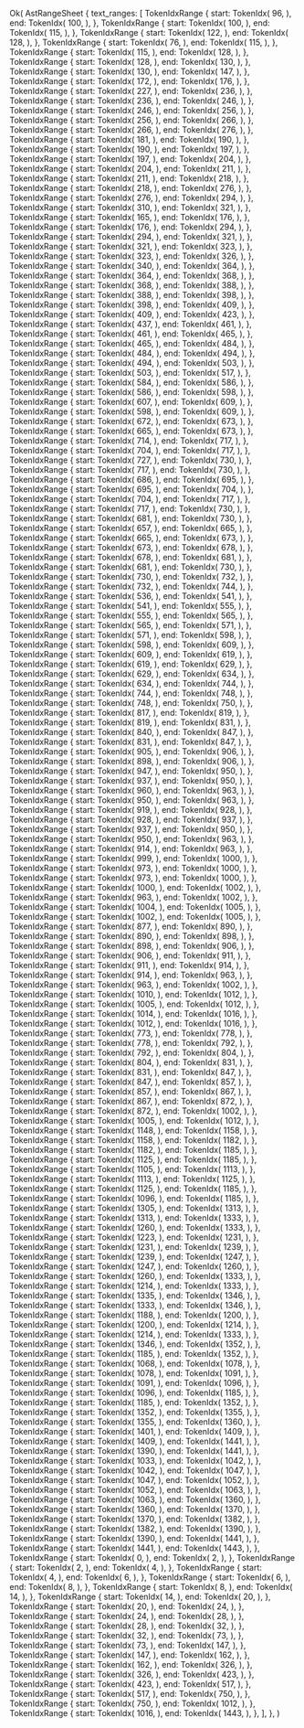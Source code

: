 Ok(
    AstRangeSheet {
        text_ranges: [
            TokenIdxRange {
                start: TokenIdx(
                    96,
                ),
                end: TokenIdx(
                    100,
                ),
            },
            TokenIdxRange {
                start: TokenIdx(
                    100,
                ),
                end: TokenIdx(
                    115,
                ),
            },
            TokenIdxRange {
                start: TokenIdx(
                    122,
                ),
                end: TokenIdx(
                    128,
                ),
            },
            TokenIdxRange {
                start: TokenIdx(
                    76,
                ),
                end: TokenIdx(
                    115,
                ),
            },
            TokenIdxRange {
                start: TokenIdx(
                    115,
                ),
                end: TokenIdx(
                    128,
                ),
            },
            TokenIdxRange {
                start: TokenIdx(
                    128,
                ),
                end: TokenIdx(
                    130,
                ),
            },
            TokenIdxRange {
                start: TokenIdx(
                    130,
                ),
                end: TokenIdx(
                    147,
                ),
            },
            TokenIdxRange {
                start: TokenIdx(
                    172,
                ),
                end: TokenIdx(
                    176,
                ),
            },
            TokenIdxRange {
                start: TokenIdx(
                    227,
                ),
                end: TokenIdx(
                    236,
                ),
            },
            TokenIdxRange {
                start: TokenIdx(
                    236,
                ),
                end: TokenIdx(
                    246,
                ),
            },
            TokenIdxRange {
                start: TokenIdx(
                    246,
                ),
                end: TokenIdx(
                    256,
                ),
            },
            TokenIdxRange {
                start: TokenIdx(
                    256,
                ),
                end: TokenIdx(
                    266,
                ),
            },
            TokenIdxRange {
                start: TokenIdx(
                    266,
                ),
                end: TokenIdx(
                    276,
                ),
            },
            TokenIdxRange {
                start: TokenIdx(
                    181,
                ),
                end: TokenIdx(
                    190,
                ),
            },
            TokenIdxRange {
                start: TokenIdx(
                    190,
                ),
                end: TokenIdx(
                    197,
                ),
            },
            TokenIdxRange {
                start: TokenIdx(
                    197,
                ),
                end: TokenIdx(
                    204,
                ),
            },
            TokenIdxRange {
                start: TokenIdx(
                    204,
                ),
                end: TokenIdx(
                    211,
                ),
            },
            TokenIdxRange {
                start: TokenIdx(
                    211,
                ),
                end: TokenIdx(
                    218,
                ),
            },
            TokenIdxRange {
                start: TokenIdx(
                    218,
                ),
                end: TokenIdx(
                    276,
                ),
            },
            TokenIdxRange {
                start: TokenIdx(
                    276,
                ),
                end: TokenIdx(
                    294,
                ),
            },
            TokenIdxRange {
                start: TokenIdx(
                    310,
                ),
                end: TokenIdx(
                    321,
                ),
            },
            TokenIdxRange {
                start: TokenIdx(
                    165,
                ),
                end: TokenIdx(
                    176,
                ),
            },
            TokenIdxRange {
                start: TokenIdx(
                    176,
                ),
                end: TokenIdx(
                    294,
                ),
            },
            TokenIdxRange {
                start: TokenIdx(
                    294,
                ),
                end: TokenIdx(
                    321,
                ),
            },
            TokenIdxRange {
                start: TokenIdx(
                    321,
                ),
                end: TokenIdx(
                    323,
                ),
            },
            TokenIdxRange {
                start: TokenIdx(
                    323,
                ),
                end: TokenIdx(
                    326,
                ),
            },
            TokenIdxRange {
                start: TokenIdx(
                    340,
                ),
                end: TokenIdx(
                    364,
                ),
            },
            TokenIdxRange {
                start: TokenIdx(
                    364,
                ),
                end: TokenIdx(
                    368,
                ),
            },
            TokenIdxRange {
                start: TokenIdx(
                    368,
                ),
                end: TokenIdx(
                    388,
                ),
            },
            TokenIdxRange {
                start: TokenIdx(
                    388,
                ),
                end: TokenIdx(
                    398,
                ),
            },
            TokenIdxRange {
                start: TokenIdx(
                    398,
                ),
                end: TokenIdx(
                    409,
                ),
            },
            TokenIdxRange {
                start: TokenIdx(
                    409,
                ),
                end: TokenIdx(
                    423,
                ),
            },
            TokenIdxRange {
                start: TokenIdx(
                    437,
                ),
                end: TokenIdx(
                    461,
                ),
            },
            TokenIdxRange {
                start: TokenIdx(
                    461,
                ),
                end: TokenIdx(
                    465,
                ),
            },
            TokenIdxRange {
                start: TokenIdx(
                    465,
                ),
                end: TokenIdx(
                    484,
                ),
            },
            TokenIdxRange {
                start: TokenIdx(
                    484,
                ),
                end: TokenIdx(
                    494,
                ),
            },
            TokenIdxRange {
                start: TokenIdx(
                    494,
                ),
                end: TokenIdx(
                    503,
                ),
            },
            TokenIdxRange {
                start: TokenIdx(
                    503,
                ),
                end: TokenIdx(
                    517,
                ),
            },
            TokenIdxRange {
                start: TokenIdx(
                    584,
                ),
                end: TokenIdx(
                    586,
                ),
            },
            TokenIdxRange {
                start: TokenIdx(
                    586,
                ),
                end: TokenIdx(
                    598,
                ),
            },
            TokenIdxRange {
                start: TokenIdx(
                    607,
                ),
                end: TokenIdx(
                    609,
                ),
            },
            TokenIdxRange {
                start: TokenIdx(
                    598,
                ),
                end: TokenIdx(
                    609,
                ),
            },
            TokenIdxRange {
                start: TokenIdx(
                    672,
                ),
                end: TokenIdx(
                    673,
                ),
            },
            TokenIdxRange {
                start: TokenIdx(
                    665,
                ),
                end: TokenIdx(
                    673,
                ),
            },
            TokenIdxRange {
                start: TokenIdx(
                    714,
                ),
                end: TokenIdx(
                    717,
                ),
            },
            TokenIdxRange {
                start: TokenIdx(
                    704,
                ),
                end: TokenIdx(
                    717,
                ),
            },
            TokenIdxRange {
                start: TokenIdx(
                    727,
                ),
                end: TokenIdx(
                    730,
                ),
            },
            TokenIdxRange {
                start: TokenIdx(
                    717,
                ),
                end: TokenIdx(
                    730,
                ),
            },
            TokenIdxRange {
                start: TokenIdx(
                    686,
                ),
                end: TokenIdx(
                    695,
                ),
            },
            TokenIdxRange {
                start: TokenIdx(
                    695,
                ),
                end: TokenIdx(
                    704,
                ),
            },
            TokenIdxRange {
                start: TokenIdx(
                    704,
                ),
                end: TokenIdx(
                    717,
                ),
            },
            TokenIdxRange {
                start: TokenIdx(
                    717,
                ),
                end: TokenIdx(
                    730,
                ),
            },
            TokenIdxRange {
                start: TokenIdx(
                    681,
                ),
                end: TokenIdx(
                    730,
                ),
            },
            TokenIdxRange {
                start: TokenIdx(
                    657,
                ),
                end: TokenIdx(
                    665,
                ),
            },
            TokenIdxRange {
                start: TokenIdx(
                    665,
                ),
                end: TokenIdx(
                    673,
                ),
            },
            TokenIdxRange {
                start: TokenIdx(
                    673,
                ),
                end: TokenIdx(
                    678,
                ),
            },
            TokenIdxRange {
                start: TokenIdx(
                    678,
                ),
                end: TokenIdx(
                    681,
                ),
            },
            TokenIdxRange {
                start: TokenIdx(
                    681,
                ),
                end: TokenIdx(
                    730,
                ),
            },
            TokenIdxRange {
                start: TokenIdx(
                    730,
                ),
                end: TokenIdx(
                    732,
                ),
            },
            TokenIdxRange {
                start: TokenIdx(
                    732,
                ),
                end: TokenIdx(
                    744,
                ),
            },
            TokenIdxRange {
                start: TokenIdx(
                    536,
                ),
                end: TokenIdx(
                    541,
                ),
            },
            TokenIdxRange {
                start: TokenIdx(
                    541,
                ),
                end: TokenIdx(
                    555,
                ),
            },
            TokenIdxRange {
                start: TokenIdx(
                    555,
                ),
                end: TokenIdx(
                    565,
                ),
            },
            TokenIdxRange {
                start: TokenIdx(
                    565,
                ),
                end: TokenIdx(
                    571,
                ),
            },
            TokenIdxRange {
                start: TokenIdx(
                    571,
                ),
                end: TokenIdx(
                    598,
                ),
            },
            TokenIdxRange {
                start: TokenIdx(
                    598,
                ),
                end: TokenIdx(
                    609,
                ),
            },
            TokenIdxRange {
                start: TokenIdx(
                    609,
                ),
                end: TokenIdx(
                    619,
                ),
            },
            TokenIdxRange {
                start: TokenIdx(
                    619,
                ),
                end: TokenIdx(
                    629,
                ),
            },
            TokenIdxRange {
                start: TokenIdx(
                    629,
                ),
                end: TokenIdx(
                    634,
                ),
            },
            TokenIdxRange {
                start: TokenIdx(
                    634,
                ),
                end: TokenIdx(
                    744,
                ),
            },
            TokenIdxRange {
                start: TokenIdx(
                    744,
                ),
                end: TokenIdx(
                    748,
                ),
            },
            TokenIdxRange {
                start: TokenIdx(
                    748,
                ),
                end: TokenIdx(
                    750,
                ),
            },
            TokenIdxRange {
                start: TokenIdx(
                    817,
                ),
                end: TokenIdx(
                    819,
                ),
            },
            TokenIdxRange {
                start: TokenIdx(
                    819,
                ),
                end: TokenIdx(
                    831,
                ),
            },
            TokenIdxRange {
                start: TokenIdx(
                    840,
                ),
                end: TokenIdx(
                    847,
                ),
            },
            TokenIdxRange {
                start: TokenIdx(
                    831,
                ),
                end: TokenIdx(
                    847,
                ),
            },
            TokenIdxRange {
                start: TokenIdx(
                    905,
                ),
                end: TokenIdx(
                    906,
                ),
            },
            TokenIdxRange {
                start: TokenIdx(
                    898,
                ),
                end: TokenIdx(
                    906,
                ),
            },
            TokenIdxRange {
                start: TokenIdx(
                    947,
                ),
                end: TokenIdx(
                    950,
                ),
            },
            TokenIdxRange {
                start: TokenIdx(
                    937,
                ),
                end: TokenIdx(
                    950,
                ),
            },
            TokenIdxRange {
                start: TokenIdx(
                    960,
                ),
                end: TokenIdx(
                    963,
                ),
            },
            TokenIdxRange {
                start: TokenIdx(
                    950,
                ),
                end: TokenIdx(
                    963,
                ),
            },
            TokenIdxRange {
                start: TokenIdx(
                    919,
                ),
                end: TokenIdx(
                    928,
                ),
            },
            TokenIdxRange {
                start: TokenIdx(
                    928,
                ),
                end: TokenIdx(
                    937,
                ),
            },
            TokenIdxRange {
                start: TokenIdx(
                    937,
                ),
                end: TokenIdx(
                    950,
                ),
            },
            TokenIdxRange {
                start: TokenIdx(
                    950,
                ),
                end: TokenIdx(
                    963,
                ),
            },
            TokenIdxRange {
                start: TokenIdx(
                    914,
                ),
                end: TokenIdx(
                    963,
                ),
            },
            TokenIdxRange {
                start: TokenIdx(
                    999,
                ),
                end: TokenIdx(
                    1000,
                ),
            },
            TokenIdxRange {
                start: TokenIdx(
                    973,
                ),
                end: TokenIdx(
                    1000,
                ),
            },
            TokenIdxRange {
                start: TokenIdx(
                    973,
                ),
                end: TokenIdx(
                    1000,
                ),
            },
            TokenIdxRange {
                start: TokenIdx(
                    1000,
                ),
                end: TokenIdx(
                    1002,
                ),
            },
            TokenIdxRange {
                start: TokenIdx(
                    963,
                ),
                end: TokenIdx(
                    1002,
                ),
            },
            TokenIdxRange {
                start: TokenIdx(
                    1004,
                ),
                end: TokenIdx(
                    1005,
                ),
            },
            TokenIdxRange {
                start: TokenIdx(
                    1002,
                ),
                end: TokenIdx(
                    1005,
                ),
            },
            TokenIdxRange {
                start: TokenIdx(
                    877,
                ),
                end: TokenIdx(
                    890,
                ),
            },
            TokenIdxRange {
                start: TokenIdx(
                    890,
                ),
                end: TokenIdx(
                    898,
                ),
            },
            TokenIdxRange {
                start: TokenIdx(
                    898,
                ),
                end: TokenIdx(
                    906,
                ),
            },
            TokenIdxRange {
                start: TokenIdx(
                    906,
                ),
                end: TokenIdx(
                    911,
                ),
            },
            TokenIdxRange {
                start: TokenIdx(
                    911,
                ),
                end: TokenIdx(
                    914,
                ),
            },
            TokenIdxRange {
                start: TokenIdx(
                    914,
                ),
                end: TokenIdx(
                    963,
                ),
            },
            TokenIdxRange {
                start: TokenIdx(
                    963,
                ),
                end: TokenIdx(
                    1002,
                ),
            },
            TokenIdxRange {
                start: TokenIdx(
                    1010,
                ),
                end: TokenIdx(
                    1012,
                ),
            },
            TokenIdxRange {
                start: TokenIdx(
                    1005,
                ),
                end: TokenIdx(
                    1012,
                ),
            },
            TokenIdxRange {
                start: TokenIdx(
                    1014,
                ),
                end: TokenIdx(
                    1016,
                ),
            },
            TokenIdxRange {
                start: TokenIdx(
                    1012,
                ),
                end: TokenIdx(
                    1016,
                ),
            },
            TokenIdxRange {
                start: TokenIdx(
                    773,
                ),
                end: TokenIdx(
                    778,
                ),
            },
            TokenIdxRange {
                start: TokenIdx(
                    778,
                ),
                end: TokenIdx(
                    792,
                ),
            },
            TokenIdxRange {
                start: TokenIdx(
                    792,
                ),
                end: TokenIdx(
                    804,
                ),
            },
            TokenIdxRange {
                start: TokenIdx(
                    804,
                ),
                end: TokenIdx(
                    831,
                ),
            },
            TokenIdxRange {
                start: TokenIdx(
                    831,
                ),
                end: TokenIdx(
                    847,
                ),
            },
            TokenIdxRange {
                start: TokenIdx(
                    847,
                ),
                end: TokenIdx(
                    857,
                ),
            },
            TokenIdxRange {
                start: TokenIdx(
                    857,
                ),
                end: TokenIdx(
                    867,
                ),
            },
            TokenIdxRange {
                start: TokenIdx(
                    867,
                ),
                end: TokenIdx(
                    872,
                ),
            },
            TokenIdxRange {
                start: TokenIdx(
                    872,
                ),
                end: TokenIdx(
                    1002,
                ),
            },
            TokenIdxRange {
                start: TokenIdx(
                    1005,
                ),
                end: TokenIdx(
                    1012,
                ),
            },
            TokenIdxRange {
                start: TokenIdx(
                    1148,
                ),
                end: TokenIdx(
                    1158,
                ),
            },
            TokenIdxRange {
                start: TokenIdx(
                    1158,
                ),
                end: TokenIdx(
                    1182,
                ),
            },
            TokenIdxRange {
                start: TokenIdx(
                    1182,
                ),
                end: TokenIdx(
                    1185,
                ),
            },
            TokenIdxRange {
                start: TokenIdx(
                    1125,
                ),
                end: TokenIdx(
                    1185,
                ),
            },
            TokenIdxRange {
                start: TokenIdx(
                    1105,
                ),
                end: TokenIdx(
                    1113,
                ),
            },
            TokenIdxRange {
                start: TokenIdx(
                    1113,
                ),
                end: TokenIdx(
                    1125,
                ),
            },
            TokenIdxRange {
                start: TokenIdx(
                    1125,
                ),
                end: TokenIdx(
                    1185,
                ),
            },
            TokenIdxRange {
                start: TokenIdx(
                    1096,
                ),
                end: TokenIdx(
                    1185,
                ),
            },
            TokenIdxRange {
                start: TokenIdx(
                    1305,
                ),
                end: TokenIdx(
                    1313,
                ),
            },
            TokenIdxRange {
                start: TokenIdx(
                    1313,
                ),
                end: TokenIdx(
                    1333,
                ),
            },
            TokenIdxRange {
                start: TokenIdx(
                    1260,
                ),
                end: TokenIdx(
                    1333,
                ),
            },
            TokenIdxRange {
                start: TokenIdx(
                    1223,
                ),
                end: TokenIdx(
                    1231,
                ),
            },
            TokenIdxRange {
                start: TokenIdx(
                    1231,
                ),
                end: TokenIdx(
                    1239,
                ),
            },
            TokenIdxRange {
                start: TokenIdx(
                    1239,
                ),
                end: TokenIdx(
                    1247,
                ),
            },
            TokenIdxRange {
                start: TokenIdx(
                    1247,
                ),
                end: TokenIdx(
                    1260,
                ),
            },
            TokenIdxRange {
                start: TokenIdx(
                    1260,
                ),
                end: TokenIdx(
                    1333,
                ),
            },
            TokenIdxRange {
                start: TokenIdx(
                    1214,
                ),
                end: TokenIdx(
                    1333,
                ),
            },
            TokenIdxRange {
                start: TokenIdx(
                    1335,
                ),
                end: TokenIdx(
                    1346,
                ),
            },
            TokenIdxRange {
                start: TokenIdx(
                    1333,
                ),
                end: TokenIdx(
                    1346,
                ),
            },
            TokenIdxRange {
                start: TokenIdx(
                    1188,
                ),
                end: TokenIdx(
                    1200,
                ),
            },
            TokenIdxRange {
                start: TokenIdx(
                    1200,
                ),
                end: TokenIdx(
                    1214,
                ),
            },
            TokenIdxRange {
                start: TokenIdx(
                    1214,
                ),
                end: TokenIdx(
                    1333,
                ),
            },
            TokenIdxRange {
                start: TokenIdx(
                    1346,
                ),
                end: TokenIdx(
                    1352,
                ),
            },
            TokenIdxRange {
                start: TokenIdx(
                    1185,
                ),
                end: TokenIdx(
                    1352,
                ),
            },
            TokenIdxRange {
                start: TokenIdx(
                    1068,
                ),
                end: TokenIdx(
                    1078,
                ),
            },
            TokenIdxRange {
                start: TokenIdx(
                    1078,
                ),
                end: TokenIdx(
                    1091,
                ),
            },
            TokenIdxRange {
                start: TokenIdx(
                    1091,
                ),
                end: TokenIdx(
                    1096,
                ),
            },
            TokenIdxRange {
                start: TokenIdx(
                    1096,
                ),
                end: TokenIdx(
                    1185,
                ),
            },
            TokenIdxRange {
                start: TokenIdx(
                    1185,
                ),
                end: TokenIdx(
                    1352,
                ),
            },
            TokenIdxRange {
                start: TokenIdx(
                    1352,
                ),
                end: TokenIdx(
                    1355,
                ),
            },
            TokenIdxRange {
                start: TokenIdx(
                    1355,
                ),
                end: TokenIdx(
                    1360,
                ),
            },
            TokenIdxRange {
                start: TokenIdx(
                    1401,
                ),
                end: TokenIdx(
                    1409,
                ),
            },
            TokenIdxRange {
                start: TokenIdx(
                    1409,
                ),
                end: TokenIdx(
                    1441,
                ),
            },
            TokenIdxRange {
                start: TokenIdx(
                    1390,
                ),
                end: TokenIdx(
                    1441,
                ),
            },
            TokenIdxRange {
                start: TokenIdx(
                    1033,
                ),
                end: TokenIdx(
                    1042,
                ),
            },
            TokenIdxRange {
                start: TokenIdx(
                    1042,
                ),
                end: TokenIdx(
                    1047,
                ),
            },
            TokenIdxRange {
                start: TokenIdx(
                    1047,
                ),
                end: TokenIdx(
                    1052,
                ),
            },
            TokenIdxRange {
                start: TokenIdx(
                    1052,
                ),
                end: TokenIdx(
                    1063,
                ),
            },
            TokenIdxRange {
                start: TokenIdx(
                    1063,
                ),
                end: TokenIdx(
                    1360,
                ),
            },
            TokenIdxRange {
                start: TokenIdx(
                    1360,
                ),
                end: TokenIdx(
                    1370,
                ),
            },
            TokenIdxRange {
                start: TokenIdx(
                    1370,
                ),
                end: TokenIdx(
                    1382,
                ),
            },
            TokenIdxRange {
                start: TokenIdx(
                    1382,
                ),
                end: TokenIdx(
                    1390,
                ),
            },
            TokenIdxRange {
                start: TokenIdx(
                    1390,
                ),
                end: TokenIdx(
                    1441,
                ),
            },
            TokenIdxRange {
                start: TokenIdx(
                    1441,
                ),
                end: TokenIdx(
                    1443,
                ),
            },
            TokenIdxRange {
                start: TokenIdx(
                    0,
                ),
                end: TokenIdx(
                    2,
                ),
            },
            TokenIdxRange {
                start: TokenIdx(
                    2,
                ),
                end: TokenIdx(
                    4,
                ),
            },
            TokenIdxRange {
                start: TokenIdx(
                    4,
                ),
                end: TokenIdx(
                    6,
                ),
            },
            TokenIdxRange {
                start: TokenIdx(
                    6,
                ),
                end: TokenIdx(
                    8,
                ),
            },
            TokenIdxRange {
                start: TokenIdx(
                    8,
                ),
                end: TokenIdx(
                    14,
                ),
            },
            TokenIdxRange {
                start: TokenIdx(
                    14,
                ),
                end: TokenIdx(
                    20,
                ),
            },
            TokenIdxRange {
                start: TokenIdx(
                    20,
                ),
                end: TokenIdx(
                    24,
                ),
            },
            TokenIdxRange {
                start: TokenIdx(
                    24,
                ),
                end: TokenIdx(
                    28,
                ),
            },
            TokenIdxRange {
                start: TokenIdx(
                    28,
                ),
                end: TokenIdx(
                    32,
                ),
            },
            TokenIdxRange {
                start: TokenIdx(
                    32,
                ),
                end: TokenIdx(
                    73,
                ),
            },
            TokenIdxRange {
                start: TokenIdx(
                    73,
                ),
                end: TokenIdx(
                    147,
                ),
            },
            TokenIdxRange {
                start: TokenIdx(
                    147,
                ),
                end: TokenIdx(
                    162,
                ),
            },
            TokenIdxRange {
                start: TokenIdx(
                    162,
                ),
                end: TokenIdx(
                    326,
                ),
            },
            TokenIdxRange {
                start: TokenIdx(
                    326,
                ),
                end: TokenIdx(
                    423,
                ),
            },
            TokenIdxRange {
                start: TokenIdx(
                    423,
                ),
                end: TokenIdx(
                    517,
                ),
            },
            TokenIdxRange {
                start: TokenIdx(
                    517,
                ),
                end: TokenIdx(
                    750,
                ),
            },
            TokenIdxRange {
                start: TokenIdx(
                    750,
                ),
                end: TokenIdx(
                    1012,
                ),
            },
            TokenIdxRange {
                start: TokenIdx(
                    1016,
                ),
                end: TokenIdx(
                    1443,
                ),
            },
        ],
    },
)